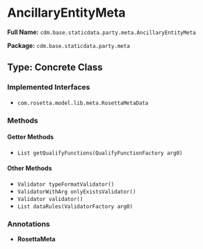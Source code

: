 # AncillaryEntityMeta

**Full Name:** `cdm.base.staticdata.party.meta.AncillaryEntityMeta`

**Package:** `cdm.base.staticdata.party.meta`

## Type: Concrete Class

### Implemented Interfaces

- `com.rosetta.model.lib.meta.RosettaMetaData`

### Methods

#### Getter Methods

- `List getQualifyFunctions(QualifyFunctionFactory arg0)`

#### Other Methods

- `Validator typeFormatValidator()`
- `ValidatorWithArg onlyExistsValidator()`
- `Validator validator()`
- `List dataRules(ValidatorFactory arg0)`

### Annotations

- **RosettaMeta**

